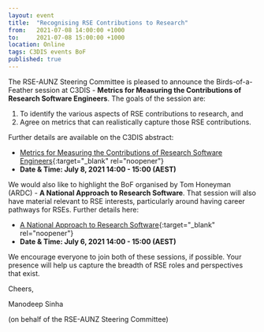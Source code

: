 ```yaml
---
layout: event
title:  "Recognising RSE Contributions to Research"
from:   2021-07-08 14:00:00 +1000    
to:     2021-07-08 15:00:00 +1000    
location: Online
tags: C3DIS events BoF
published: true                     
---
```


The RSE-AUNZ Steering Committee is pleased to announce the Birds-of-a-Feather session at C3DIS - **Metrics for Measuring the Contributions of Research Software Engineers**. The goals of the session are:

1. To identify the various aspects of RSE contributions to research, and
2. Agree on metrics that can realistically capture those RSE contributions.

Further details are available on the C3DIS abstract: 
- [Metrics for Measuring the Contributions of Research Software Engineers](http://www.c3dis.com/events/metrics-for-measuring-the-contributions-of-research-software-engineers){:target="_blank" rel="noopener"}
- **Date & Time: July 8, 2021 14:00 - 15:00 (AEST)**

We would also like to highlight the BoF organised by Tom Honeyman (ARDC) - **A National Approach to Research Software**. That session will also have material relevant to RSE interests, particularly around having career pathways for RSEs. Further details here:
- [A National Approach to Research Software](http://www.c3dis.com/events/a-national-approach-to-research-software){:target="_blank" rel="noopener"}
- **Date & Time: July 6, 2021 14:00 - 15:00 (AEST)**

We encourage everyone to join both of these sessions, if possible. Your presence will help us capture the breadth of RSE roles and perspectives that exist.

Cheers,

Manodeep Sinha 

(on behalf of the RSE-AUNZ Steering Committee)
